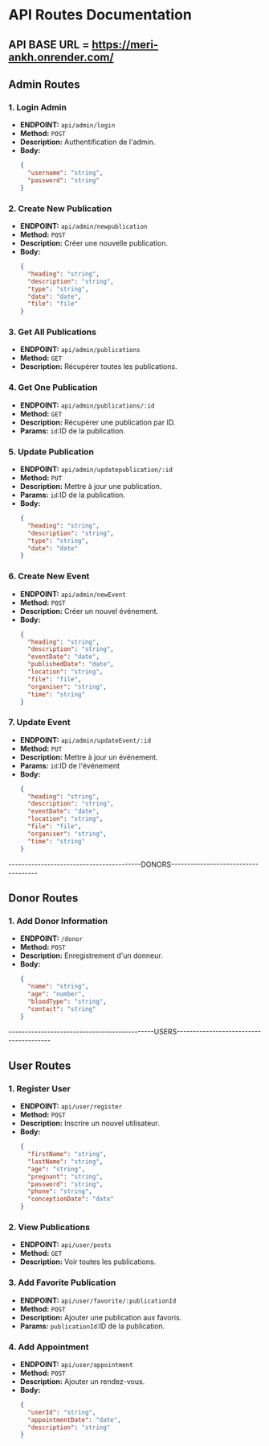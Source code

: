 # API Routes Documentation

## API BASE URL = https://meri-ankh.onrender.com/

## Admin Routes

### 1. Login Admin

- **ENDPOINT:** `api/admin/login`
- **Method:** `POST`
- **Description:** Authentification de l'admin.
- **Body:**
  ```json
  {
    "username": "string",
    "password": "string"
  }
  ```

### 2. Create New Publication

- **ENDPOINT:** `api/admin/newpublication`
- **Method:** `POST`
- **Description:** Créer une nouvelle publication.
- **Body:**
  ```json
  {
    "heading": "string",
    "description": "string",
    "type": "string",
    "date": "date",
    "file": "file"
  }
  ```

### 3. Get All Publications

- **ENDPOINT:** `api/admin/publications`
- **Method:** `GET`
- **Description:** Récupérer toutes les publications.

### 4. Get One Publication

- **ENDPOINT:** `api/admin/publications/:id`
- **Method:** `GET`
- **Description:** Récupérer une publication par ID.
- **Params:** `id`:ID de la publication.

### 5. Update Publication

- **ENDPOINT:** `api/admin/updatepublication/:id`
- **Method:** `PUT`
- **Description:** Mettre à jour une publication.
- **Params:** `id`:ID de la publication.
- **Body:**
  ```json
  {
    "heading": "string",
    "description": "string",
    "type": "string",
    "date": "date"
  }
  ```

### 6. Create New Event

- **ENDPOINT:** `api/admin/newEvent`
- **Method:** `POST`
- **Description:** Créer un nouvel événement.
- **Body:**
  ```json
  {
    "heading": "string",
    "description": "string",
    "eventDate": "date",
    "publishedDate": "date",
    "location": "string",
    "file": "file",
    "organiser": "string",
    "time": "string"
  }
  ```

### 7. Update Event

- **ENDPOINT:** `api/admin/updateEvent/:id`
- **Method:** `PUT`
- **Description:** Mettre à jour un événement.
- **Params:** `id`:ID de l'événement
- **Body:**
  ```json
  {
    "heading": "string",
    "description": "string",
    "eventDate": "date",
    "location": "string",
    "file": "file",
    "organiser": "string",
    "time": "string"
  }
  ```

-----------------------------------------DONORS------------------------------------

## Donor Routes

### 1. Add Donor Information

- **ENDPOINT:** `/donor`
- **Method:** `POST`
- **Description:** Enregistrement d'un donneur.
- **Body:**
  ```json
  {
    "name": "string",
    "age": "number",
    "bloodType": "string",
    "contact": "string"
  }
  ```

---------------------------------------------USERS---------------------------------------

## User Routes

### 1. Register User

- **ENDPOINT:** `api/user/register`
- **Method:** `POST`
- **Description:** Inscrire un nouvel utilisateur.
- **Body:**
  ```json
  {
    "firstName": "string",
    "lastName": "string",
    "age": "string",
    "pregnant": "string",
    "password": "string",
    "phone": "string",
    "conceptionDate": "date"
  }
  ```

### 2. View Publications

- **ENDPOINT:** `api/user/posts`
- **Method:** `GET`
- **Description:** Voir toutes les publications.

### 3. Add Favorite Publication

- **ENDPOINT:** `api/user/favorite/:publicationId`
- **Method:** `POST`
- **Description:** Ajouter une publication aux favoris.
- **Params:** `publicationId`:ID de la publication.

### 4. Add Appointment

- **ENDPOINT:** `api/user/appointment`
- **Method:** `POST`
- **Description:** Ajouter un rendez-vous.
- **Body:**
  ```json
  {
    "userId": "string",
    "appointmentDate": "date",
    "description": "string"
  }
  ```
